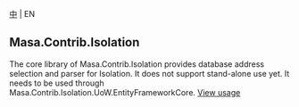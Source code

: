 [中](README.zh-CN.md) | EN

## Masa.Contrib.Isolation

The core library of Masa.Contrib.Isolation provides database address selection and parser for Isolation. It does not support stand-alone use yet. It needs to be used through Masa.Contrib.Isolation.UoW.EntityFrameworkCore. [View usage](../Masa.Contrib.Isolation.UoW.EntityFrameworkCore/README.md)